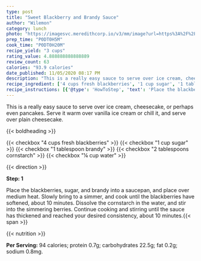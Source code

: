 ```yaml
---
type: post
title: "Sweet Blackberry and Brandy Sauce"
author: "Wilemon"
category: lunch
photo: "https://imagesvc.meredithcorp.io/v3/mm/image?url=https%3A%2F%2Fimages.media-allrecipes.com%2Fuserphotos%2F2426015.jpg"
prep_time: "P0DT0H5M"
cook_time: "P0DT0H20M"
recipe_yield: "3 cups"
rating_value: 4.888888888888889
review_count: 63
calories: "93.9 calories"
date_published: 11/05/2020 08:17 PM
description: "This is a really easy sauce to serve over ice cream, cheesecake, or perhaps even pancakes.  Serve it warm over vanilla ice cream or chill it, and serve over plain cheesecake."
recipe_ingredient: ['4 cups fresh blackberries', '1 cup sugar', '1 tablespoon brandy', '2 tablespoons cornstarch', '¼ cup water']
recipe_instructions: [{'@type': 'HowToStep', 'text': 'Place the blackberries, sugar, and brandy into a saucepan, and place over medium heat. Slowly bring to a simmer, and cook until the blackberries have softened, about 10 minutes. Dissolve the cornstarch in the water, and stir into the simmering berries. Continue cooking and stirring until the sauce has thickened and reached your desired consistency, about 10 minutes.\n'}]
---
```


This is a really easy sauce to serve over ice cream, cheesecake, or perhaps even pancakes.  Serve it warm over vanilla ice cream or chill it, and serve over plain cheesecake. 

{{< boldheading >}}

{{< checkbox "4 cups fresh blackberries" >}}
{{< checkbox "1 cup sugar" >}}
{{< checkbox "1 tablespoon brandy" >}}
{{< checkbox "2 tablespoons cornstarch" >}}
{{< checkbox "¼ cup water" >}}


{{< direction >}}

**Step: 1**

Place the blackberries, sugar, and brandy into a saucepan, and place over medium heat. Slowly bring to a simmer, and cook until the blackberries have softened, about 10 minutes. Dissolve the cornstarch in the water, and stir into the simmering berries. Continue cooking and stirring until the sauce has thickened and reached your desired consistency, about 10 minutes.{{< span >}}

{{< nutrition >}}

**Per Serving:** 94 calories; protein 0.7g; carbohydrates 22.5g; fat 0.2g; sodium 0.8mg.
